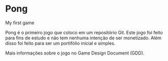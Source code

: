 # Pong
My first game

Pong é o primeiro jogo que coloco em um repositório Git.
Este jogo foi feito para fins de estudo e não tem nenhuma intenção de ser monetizado.
Além disso foi feito para ser um portifólio inicial e simples.

Mais informações sobre o jogo no Game Design Document (GDD).
